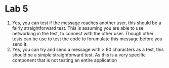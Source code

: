 # Lab 5 
  1. Yes, you can test if the message reaches another user, this should be a fairly straightforward test. This is assuming you are able to use networking in the test, to connect with the other user. Though other tests can be use to test the code to forumulate this message before you send it.
  2. Yes, you can try and send a message with > 80 characters as a test, this should be a simple straighforward test. As this is a very specific component that is not testing an entire application

